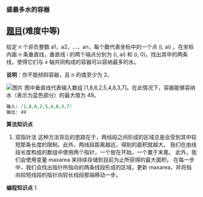 ### 盛最多水的容器

## [题目](https://leetcode-cn.com/problems/regular-expression-matching/)(难度中等)

给定 n 个非负整数 a1，a2，...，an，每个数代表坐标中的一个点 (i, ai) 。在坐标内画 n 条垂直线，垂直线 i 的两个端点分别为 (i, ai) 和 (i, 0)。找出其中的两条线，使得它们与 x 轴共同构成的容器可以容纳最多的水。

**说明**：你不能倾斜容器，且 n 的值至少为 2。

![图片](https://aliyun-lc-upload.oss-cn-hangzhou.aliyuncs.com/aliyun-lc-upload/uploads/2018/07/25/question_11.jpg)
图中垂直线代表输入数组 [1,8,6,2,5,4,8,3,7]。在此情况下，容器能够容纳水（表示为蓝色部分）的最大值为 49。

```markdown
输入: [1,8,6,2,5,4,8,3,7]
输出: 49
```
**算法知识点**
1. 双指针法
    这种方法背后的思路在于，两线段之间形成的区域总是会受到其中较短那条长度的限制。此外，两线段距离越远，得到的面积就越大。
    我们在由线段长度构成的数组中使用两个指针，一个放在开始，一个置于末尾。 此外，我们会使用变量 maxarea 来持续存储到目前为止所获得的最大面积。 在每一步中，我们会找出指针所指向的两条线段形成的区域，更新 maxarea，并将指向较短线段的指针向较长线段那端移动一步。

**编程知识点**
1. 